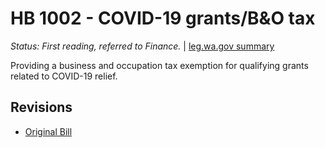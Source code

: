 # HB 1002 - COVID-19 grants/B&O tax
*Status: First reading, referred to Finance.* | [leg.wa.gov summary](https://app.leg.wa.gov/billsummary?BillNumber=1002&Year=2021)

Providing a business and occupation tax exemption for qualifying grants related to COVID-19 relief.

## Revisions
* [Original Bill](1/)